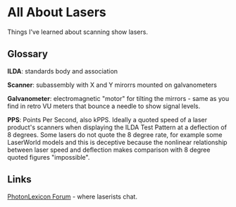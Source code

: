 # All About Lasers

Things I've learned about scanning show lasers.

## Glossary

**ILDA**: standards body and association

**Scanner**: subassembly with X and Y mirorrs mounted on galvanometers

**Galvanometer**: electromagnetic "motor" for tilting the mirrors - same as you find in retro VU meters that bounce a 
needle to show signal levels.

**PPS**: Points Per Second, also kPPS. Ideally a quoted speed of a laser product's scanners when displaying the ILDA 
Test Pattern at a deflection of 8 degrees. Some lasers do not quote the 8 degree rate, for example some LaserWorld 
models and this is deceptive because the nonlinear relationship between laser speed and deflection makes comparison 
with 8 degree quoted figures "impossible".

## Links

[PhotonLexicon Forum](https://photonlexicon.com/forums/forum.php) - where laserists chat.

